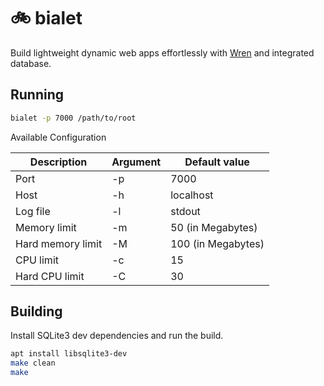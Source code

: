 # 🚲 bialet

Build lightweight dynamic web apps effortlessly with [Wren](https://wren.io/) and integrated database.

## Running

```bash
bialet -p 7000 /path/to/root
```

Available Configuration

| Description | Argument | Default value |
| --- | --- | --- |
| Port | -p | 7000 |
| Host | -h | localhost |
| Log file | -l | stdout |
| Memory limit | -m | 50 (in Megabytes) |
| Hard memory limit | -M | 100 (in Megabytes) |
| CPU limit | -c | 15 |
| Hard CPU limit | -C | 30 |

## Building

Install SQLite3 dev dependencies and run the build.

```bash
apt install libsqlite3-dev
make clean
make
```
